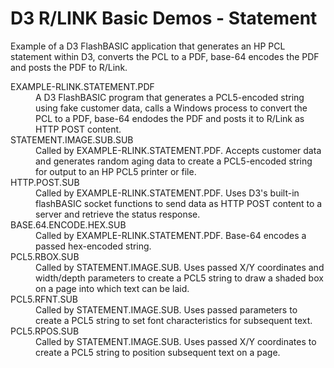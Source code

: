D3 R/LINK Basic Demos - Statement
=================================

Example of a D3 FlashBASIC application that generates an HP PCL statement within D3, converts the PCL to a PDF, base-64 encodes the PDF and posts the PDF to R/Link.

<dl>

<dt>EXAMPLE-RLINK.STATEMENT.PDF</dt>
<dd>A D3 FlashBASIC program that generates a PCL5-encoded string using fake customer data, calls a Windows process to convert the PCL to a PDF, base-64 endodes the PDF and posts it to R/Link as HTTP POST content.</dd>

<dt>STATEMENT.IMAGE.SUB.SUB</dt>
<dd>Called by EXAMPLE-RLINK.STATEMENT.PDF. Accepts customer data and generates random aging data to create a PCL5-encoded string for output to an HP PCL5 printer or file.</dd>

<dt>HTTP.POST.SUB</dt>
<dd>Called by EXAMPLE-RLINK.STATEMENT.PDF. Uses D3's built-in flashBASIC socket functions to send data as HTTP POST content to a server and retrieve the status response.</dd>

<dt>BASE.64.ENCODE.HEX.SUB</dt>
<dd>Called by EXAMPLE-RLINK.STATEMENT.PDF. Base-64 encodes a passed hex-encoded string.</dt>

<dt>PCL5.RBOX.SUB</dt>
<dd>Called by STATEMENT.IMAGE.SUB. Uses passed X/Y coordinates and width/depth parameters to create a PCL5 string to draw a shaded box on a page into which text can be laid.</dd>

<dt>PCL5.RFNT.SUB</dt>
<dd>Called by STATEMENT.IMAGE.SUB. Uses passed parameters to create a PCL5 string to set font characteristics for subsequent text.</dd>

<dt>PCL5.RPOS.SUB</dt>
<dd>Called by STATEMENT.IMAGE.SUB. Uses passed X/Y coordinates to create a PCL5 string to position subsequent text on a page.</dd>

</dl>